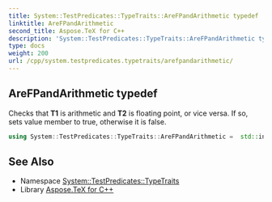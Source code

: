 ```yaml
---
title: System::TestPredicates::TypeTraits::AreFPandArithmetic typedef
linktitle: AreFPandArithmetic
second_title: Aspose.TeX for C++
description: 'System::TestPredicates::TypeTraits::AreFPandArithmetic typedef. Checks that T1 is arithmetic and T2 is floating point, or vice versa. If so, sets value member to true, otherwise it is false in C++.'
type: docs
weight: 200
url: /cpp/system.testpredicates.typetraits/arefpandarithmetic/
---
```

## AreFPandArithmetic typedef


Checks that **T1** is arithmetic and **T2** is floating point, or vice versa. If so, sets value member to true, otherwise it is false.

```cpp
using System::TestPredicates::TypeTraits::AreFPandArithmetic =  std::integral_constant<bool, (std::is_floating_point<T1>::value && std::is_arithmetic<T2>::value) || (std::is_arithmetic<T1>::value && std::is_floating_point<T2>::value) >
```


## See Also

* Namespace [System::TestPredicates::TypeTraits](../)
* Library [Aspose.TeX for C++](../../)
